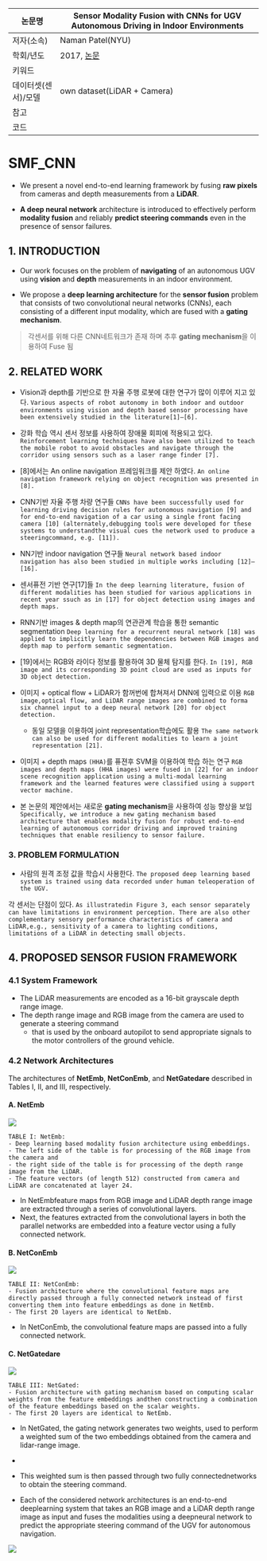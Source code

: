 | 논문명 | Sensor Modality Fusion with CNNs for UGV Autonomous Driving in Indoor Environments |
| --- | --- |
| 저자\(소속\) | Naman Patel\(NYU\) |
| 학회/년도 | 2017, [논문](http://cims.nyu.edu/~achoroma/NonFlash/Papers/SMF_CNN.pdf) |
| 키워드 |   |
| 데이터셋(센서)/모델 | own dataset(LiDAR + Camera) |
| 참고 |  |
| 코드 |  |

# SMF_CNN

- We present a novel end-to-end learning framework by fusing **raw pixels** from cameras and depth measurements from a **LiDAR**. 

- **A deep neural network** architecture is introduced to effectively perform **modality fusion** and reliably **predict steering commands** even in the presence of sensor failures. 

## 1. INTRODUCTION

- Our work focuses on the problem of **navigating** of an autonomous UGV using **vision** and **depth** measurements in an indoor environment. 

- We propose a **deep learning architecture** for the **sensor fusion** problem that consists of two convolutional neural networks (CNNs), each consisting of a different input modality, which are fused with a **gating mechanism**. 

> 각센서를 위해 다른 CNN네트워크가 존재 하며 추후 **gating mechanism**을 이용하여 Fuse 됨 

## 2. RELATED WORK

- Vision과  depth를 기반으로 한 자율 주행 로봇에 대한 연구가 많이 이루어 지고 있다. `Various aspects of robot autonomy in both indoor and outdoor environments using vision and depth based sensor processing have been extensively studied in the literature[1]–[6]. `

- 강화 학습 역시 센서 정보를 사용하여 장애물 회피에 적용되고 있다. `Reinforcement learning techniques have also been utilized to teach the mobile robot to avoid obstacles and navigate through the corridor using sensors such as a laser range finder [7]. `

- [8]에서는 An online navigation 프레임워크를 제안 하였다. `An online navigation framework relying on object recognition was presented in [8]. `

- CNN기반 자율 주행 차량 연구들 `CNNs have been successfully used for learning driving decision rules for autonomous navigation [9] and for end-to-end navigation of a car using a single front facing camera [10] (alternately,debugging tools were developed for these systems to understandthe visual cues the network used to produce a steeringcommand, e.g. [11]). `

- NN기반 indoor navigation 연구들 `Neural network based indoor navigation has also been studied in multiple works including [12]–[16].`

- 센서퓨전 기반 연구[17]들 `In the deep learning literature, fusion of different modalities has been studied for various applications in recent year ssuch as in [17] for object detection using images and depth maps. `


- RNN기반 images & depth map의 연관관계 학습을 통한 semantic segmentation `Deep learning for a recurrent neural network [18] was applied to implicitly learn the dependencies between RGB images and depth map to perform semantic segmentation.`

- [19]에서는 RGB와 라이다 정보를 활용하여 3D 물체 탐지를 한다. `In [19], RGB image and its corresponding 3D point cloud are used as inputs for 3D object detection. `

- 이미지 +  optical flow + LiDAR가 함꺼번에 합쳐져서 DNN에 입력으로 이용 `RGB image,optical flow, and LiDAR range images are combined to forma six channel input to a deep neural network [20] for object detection. `
	- 동일 모델을 이용하여 joint representation학습에도 활용 `The same network can also be used for different modalities to learn a joint representation [21]. `

- 이미지 + depth maps `(HHA)`를 퓨젼후 SVM을 이용하여 학습 하는 연구 `RGB images and depth maps (HHA images) were fused in [22] for an indoor scene recognition application using a multi-modal learning framework and the learned features were classified using a support vector machine.`



- 본 논문의 제안에서는 새로운 **gating mechanism**을 사용하여 성능 향상을 보임 ` Specifically, we introduce a new gating mechanism based architecture that enables modality fusion for robust end-to-end learning of autonomous corridor driving and improved training techniques that enable resiliency to sensor failure. `

### 3. PROBLEM FORMULATION

- 사람의 원격 조정 값을 학습시 사용한다. `The proposed deep learning based system is trained using data recorded under human teleoperation of the UGV.`

각 센서는 단점이 있다. `As illustratedin Figure 3, each sensor separately can have limitations in environment perception. There are also other complementary sensory performance characteristics of camera and LiDAR,e.g., sensitivity of a camera to lighting conditions, limitations of a LiDAR in detecting small objects.`

## 4. PROPOSED SENSOR FUSION FRAMEWORK

### 4.1 System Framework

- The LiDAR measurements are encoded as a 16-bit grayscale depth range image. 
- The depth range image and RGB image from the camera are used to generate a steering command 
	- that is used by the onboard autopilot to send appropriate signals to the motor controllers of the ground vehicle.

### 4.2 Network Architectures

The architectures of **NetEmb**, **NetConEmb**, and **NetGatedare** described in Tables I, II, and III, respectively. 

#### A. NetEmb

![](https://i.imgur.com/0LPYU7q.png)
```
TABLE I: NetEmb: 
- Deep learning based modality fusion architecture using embeddings. 
- The left side of the table is for processing of the RGB image from the camera and 
- the right side of the table is for processing of the depth range image from the LiDAR. 
- The feature vectors (of length 512) constructed from camera and LiDAR are concatenated at layer 24.
```
- In NetEmbfeature maps from RGB image and LiDAR depth range image are extracted through a series of convolutional layers.
- Next, the features extracted from the convolutional layers in both the parallel networks are embedded into a feature vector using a fully connected network. 

#### B. NetConEmb

![](https://i.imgur.com/5k3d8rE.png)
```
TABLE II: NetConEmb: 
- Fusion architecture where the convolutional feature maps are directly passed through a fully connected network instead of first converting them into feature embeddings as done in NetEmb. 
- The first 20 layers are identical to NetEmb.
```
- In NetConEmb, the convolutional feature maps are passed into a fully connected network. 

#### C. NetGatedare

![](https://i.imgur.com/u5ZtFGF.png)
```
TABLE III: NetGated: 
- Fusion architecture with gating mechanism based on computing scalar weights from the feature embeddings andthen constructing a combination of the feature embeddings based on the scalar weights. 
- The first 20 layers are identical to NetEmb.
```

- In NetGated, the gating network generates two weights, used to perform a weighted sum of the two embeddings obtained from the camera and lidar-range image.
- 
- This weighted sum is then passed through two fully connectednetworks to obtain the steering command. 

- Each of the considered network architectures is an end-to-end deeplearning system that takes an RGB image and a LiDAR depth range image as input and fuses the modalities using a deepneural network to predict the appropriate steering command of the UGV for autonomous navigation.

![](https://i.imgur.com/FnFDsYn.png)
<!--stackedit_data:
eyJoaXN0b3J5IjpbMTc2OTc1MTk1XX0=
-->